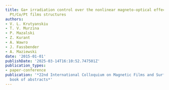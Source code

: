 ```yaml
---
title: Ga+ irradiation control over the nonlinear magneto-optical effects in planar
  Pt/Co/Pt films structures
authors:
- V. L. Krutyanskiu
- T. V. Murzina
- P. Mazalski
- Z. Kurant
- A. Wawro
- J. Fassbender
- A. Maziewski
date: '2015-01-01'
publishDate: '2025-03-14T16:10:52.747501Z'
publication_types:
- paper-conference
publication: '*22nd International Colloquium on Magnetic Films and Surfaces (ICMFS2015),
  book of abstracts*'
---
```

